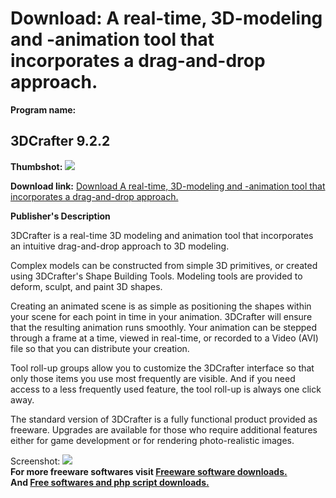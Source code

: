 # Download: A real-time, 3D-modeling and -animation tool that incorporates a drag-and-drop approach.

**Program name:**

## 3DCrafter 9.2.2

  
**Thumbshot:** ![](http://www.freewarefiles.com/screenshot/3dcrafter_md.jpg)   
  
**Download link:** [Download A real-time, 3D-modeling and -animation tool that incorporates a drag-and-drop approach.](http://freesoftwares.boysofts.com/3DCrafter_program_13094.html)  
  


**Publisher's Description**  
  


3DCrafter is a real-time 3D modeling and animation tool that incorporates an intuitive drag-and-drop approach to 3D modeling. 

Complex models can be constructed from simple 3D primitives, or created using 3DCrafter's Shape Building Tools. Modeling tools are provided to deform, sculpt, and paint 3D shapes.

Creating an animated scene is as simple as positioning the shapes within your scene for each point in time in your animation. 3DCrafter will ensure that the resulting animation runs smoothly. Your animation can be stepped through a frame at a time, viewed in real-time, or recorded to a Video (AVI) file so that you can distribute your creation.

Tool roll-up groups allow you to customize the 3DCrafter interface so that only those items you use most frequently are visible. And if you need access to a less frequently used feature, the tool roll-up is always one click away.

The standard version of 3DCrafter is a fully functional product provided as freeware. Upgrades are available for those who require additional features either for game development or for rendering photo-realistic images.

  
  
Screenshot: ![](http://www.freewarefiles.com/screenshot/3dcrafter.jpg)   
**For more freeware softwares visit [Freeware software downloads.](http://freesoftwares.boysofts.com/)**   
**And [Free softwares and php script downloads.](http://www.boysofts.com/)**
